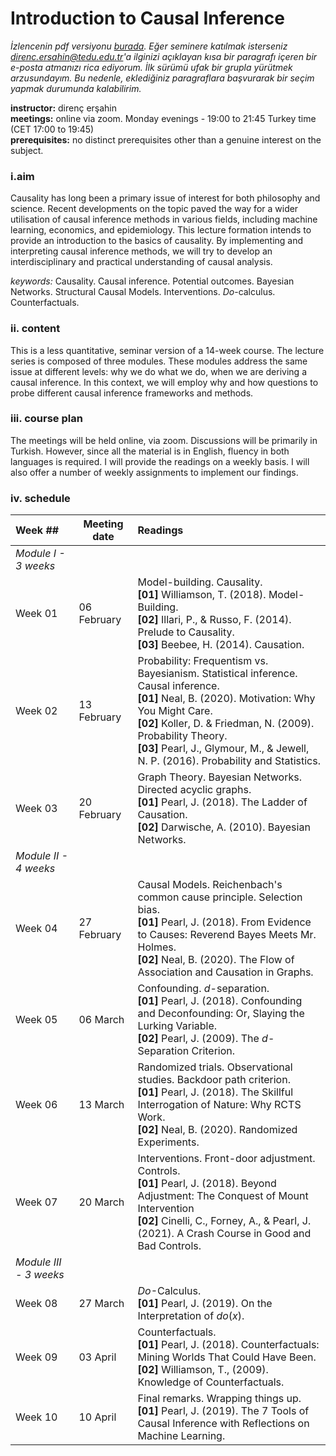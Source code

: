 # Introduction to Causal Inference

*İzlencenin pdf versiyonu [burada](ICI_syllabus.pdf). Eğer seminere katılmak isterseniz direnc.ersahin@tedu.edu.tr'a ilginizi açıklayan kısa bir paragrafı içeren bir e-posta atmanızı rica ediyorum. İlk sürümü ufak bir grupla yürütmek arzusundayım. Bu nedenle, eklediğiniz paragraflara başvurarak bir seçim yapmak durumunda kalabilirim.*   

**instructor:** direnç erşahin  
**meetings:** online via zoom. Monday evenings - 19:00 to 21:45 Turkey time (CET 17:00 to 19:45)        
**prerequisites:** no distinct prerequisites other than a genuine interest on the subject.   

### i.aim   
Causality has long been a primary issue of interest for both philosophy and science. Recent developments on the topic paved the way for a wider utilisation of causal inference methods in various fields, including machine learning, economics, and epidemiology. This lecture formation intends to provide an introduction to the basics of causality. By implementing and interpreting causal inference methods, we will try to develop an interdisciplinary and practical understanding of causal analysis.

*keywords:* Causality. Causal inference. Potential outcomes. Bayesian Networks. Structural Causal Models. Interventions. *Do*-calculus. Counterfactuals.  

### ii. content   
This is a less quantitative, seminar version of a 14-week course. The lecture series is composed of three modules. These modules address the same issue at different levels: why we do what we do, when we are deriving a causal inference. In this context, we will employ why and how questions to probe different causal inference frameworks and methods. 

### iii. course plan   
The meetings will be held online, via zoom. Discussions will be primarily in Turkish. However, since all the material is in English, fluency in both languages is required. I will provide the readings on a weekly basis. I will also offer a number of weekly assignments to implement our findings. 

### iv. schedule  

| Week ## | Meeting date | Readings |
| :------------ | -------------- | :-------------------------------|
| *Module I - 3 weeks* |
| Week 01 | 06 February | Model-building. Causality. <br> **[01]** Williamson, T. (2018). Model-Building. <br> **[02]** Illari, P., & Russo, F. (2014). Prelude to Causality. <br> **[03]** Beebee, H. (2014). Causation. |
| Week 02 | 13 February | Probability: Frequentism vs. Bayesianism. Statistical inference. Causal inference. <br> **[01]** Neal, B. (2020). Motivation: Why  You Might Care. <br> **[02]** Koller, D. & Friedman, N. (2009). Probability Theory. <br> **[03]** Pearl, J., Glymour, M., & Jewell, N. P. (2016). Probability and Statistics.|  
| Week 03 | 20 February | Graph Theory. Bayesian Networks. Directed acyclic graphs. <br> **[01]** Pearl, J. (2018). The Ladder of Causation. <br> **[02]** Darwische, A. (2010). Bayesian Networks. |
| *Module II - 4 weeks* |
| Week 04 | 27 February | Causal Models. Reichenbach's common cause principle. Selection bias. <br> **[01]** Pearl, J. (2018). From Evidence to Causes: Reverend Bayes Meets Mr. Holmes. <br> **[02]** Neal, B. (2020). The Flow of Association and Causation in Graphs. |
| Week 05 | 06 March | Confounding. *d*-separation. <br> **[01]** Pearl, J. (2018). Confounding and Deconfounding: Or, Slaying the Lurking Variable. <br> **[02]** Pearl, J. (2009). The *d*-Separation Criterion. |
| Week 06 | 13 March | Randomized trials. Observational studies. Backdoor path criterion. <br> **[01]** Pearl, J. (2018). The Skillful Interrogation of Nature: Why RCTS Work. <br> **[02]** Neal, B. (2020). Randomized Experiments.|
| Week 07 | 20 March | Interventions. Front-door adjustment. Controls. <br> **[01]** Pearl, J. (2018). Beyond Adjustment: The Conquest of Mount Intervention  <br> **[02]** Cinelli, C., Forney, A., & Pearl, J. (2021). A Crash Course in Good and Bad Controls. |
| *Module III - 3 weeks* |
| Week 08 | 27 March | *Do*-Calculus. <br> **[01]** Pearl, J. (2019). On the Interpretation of *do*(*x*). |
| Week 09 | 03 April | Counterfactuals. <br> **[01]** Pearl, J. (2018). Counterfactuals: Mining Worlds That Could Have Been. <br> **[02]** Williamson, T., (2009). Knowledge of Counterfactuals. |
| Week 10 | 10 April | Final remarks. Wrapping things up. <br> **[01]** Pearl, J. (2019). The 7 Tools of Causal Inference with Reflections on Machine Learning. |
